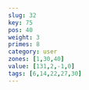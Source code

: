 ```yaml
---
slug: 32
key: 75
pos: 40
weight: 3
primes: 8
category: user
zones: [1,30,40]
value: [131,2,-1,0]
tags: [6,14,22,27,30]
---
```

